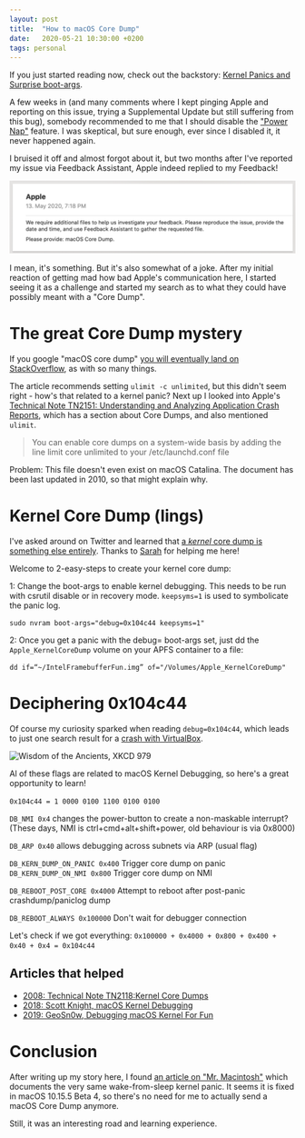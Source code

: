 ```yaml
---
layout: post
title:  "How to macOS Core Dump"
date:   2020-05-21 10:30:00 +0200
tags: personal
---
```


If you just started reading now, check out the backstory: [Kernel Panics and Surprise boot-args](https://steipete.com/posts/kernel-panic-surprise-boot-args/).

A few weeks in (and many comments where I kept pinging Apple and reporting on this issue, trying a Supplemental Update but still suffering from this bug), somebody recommended to me that I should disable the ["Power Nap"](https://support.apple.com/en-gb/HT204032) feature. I was skeptical, but sure enough, ever since I disabled it, it never happened again. 

I bruised it off and almost forgot about it, but two months after I've reported my issue via Feedback Assistant, Apple indeed replied to my Feedback!
 
![Apple Feedback](/assets/img/2020/appleintelframebuffer/feedback.png)

I mean, it's something. But it's also somewhat of a joke. After my initial reaction of getting mad how bad Apple's communication here, I started seeing it as a challenge and started my search as to what they could have possibly meant with a "Core Dump".

# The great Core Dump mystery

If you google "macOS core dump" [you will eventually land on StackOverflow](https://stackoverflow.com/questions/9412156/how-to-generate-core-dumps-in-mac-os-x/12118329 ), as with so many things.

The article recommends setting `ulimit -c unlimited`, but this didn't seem right - how's that related to a kernel panic? Next up I looked into Apple's [Technical Note TN2151:
Understanding and Analyzing Application Crash Reports](ttps://developer.apple.com/library/archive/technotes/tn2124/_index.html#//apple_ref/doc/uid/DTS10003391-CH1-SECCOREDUMPS), which has a section about Core Dumps, and also mentioned `ulimit`.

>You can enable core dumps on a system-wide basis by adding the line limit core unlimited to your /etc/launchd.conf file

Problem: This file doesn't even exist on macOS Catalina. The document has been last updated in 2010, so that might explain why.

# Kernel Core Dump (lings)

I've asked around on Twitter and learned that [a *kernel* core dump is something else entirely](https://twitter.com/gparker/status/1260714803191885825). Thanks to [Sarah](https://twitter.com/winocm/status/1260815939001446406?s=21) for helping me here!

Welcome to 2-easy-steps to create your kernel core dump:

1: Change the boot-args to enable kernel debugging. This needs to be run with csrutil disable or in recovery mode.
`keepsyms=1` is used to symbolicate the panic log.

```
sudo nvram boot-args="debug=0x104c44 keepsyms=1"
```

2: Once you get a panic with the debug= boot-args set, just dd the `Apple_KernelCoreDump` volume on your APFS container to a file:

```
dd if=“~/IntelFramebufferFun.img” of="/Volumes/Apple_KernelCoreDump" 
```

# Deciphering 0x104c44

Of course my curiosity sparked when reading `debug=0x104c44`, which leads to just one search result for a [crash with VirtualBox](https://forums.virtualbox.org/viewtopic.php?f=8&t=92617). 

![Wisdom of the Ancients, XKCD 979](https://imgs.xkcd.com/comics/wisdom_of_the_ancients.png)

Al of these flags are related to macOS Kernel Debugging, so here's a great opportunity to learn!

`0x104c44 = 1 0000 0100 1100 0100 0100`

`DB_NMI 0x4` changes the power-button to create a non-maskable interrupt? (These days, NMI is ctrl+cmd+alt+shift+power, old behaviour is via 0x8000)

`DB_ARP 0x40` allows debugging across subnets via ARP (usual flag)
 
`DB_KERN_DUMP_ON_PANIC 0x400` Trigger core dump on panic
\
`DB_KERN_DUMP_ON_NMI 0x800` Trigger core dump on NMI

`DB_REBOOT_POST_CORE 0x4000` Attempt to reboot after post-panic crashdump/paniclog dump

`DB_REBOOT_ALWAYS 0x100000` Don't wait for debugger connection

Let's check if we got everything: `0x100000 + 0x4000 + 0x800 + 0x400 + 0x40 + 0x4 = 0x104c44`

## Articles that helped
- [2008: Technical Note TN2118:Kernel Core Dumps](https://developer.apple.com/library/archive/technotes/tn2004/tn2118.html)
- [2018: Scott Knight, macOS Kernel Debugging](https://knight.sc/debugging/2018/08/15/macos-kernel-debugging.html)
- [2019: GeoSn0w, Debugging macOS Kernel For Fun](https://geosn0w.github.io/Debugging-macOS-Kernel-For-Fun/)

# Conclusion

After writing up my story here, I found [an article on "Mr. Macintosh"](https://mrmacintosh.com/10-15-4-update-wake-from-sleep-kernel-panic-in-16-mbpro-2019/) which documents the very same wake-from-sleep kernel panic. It seems it is fixed in macOS 10.15.5 Beta 4, so there's no need for me to actually send a macOS Core Dump anymore.

Still, it was an interesting road and learning experience.



